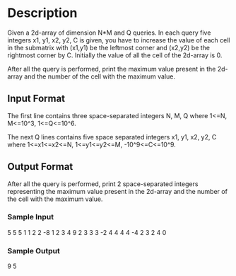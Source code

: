 # Description
Given a 2d-array of dimension N*M and Q queries. In each query five integers x1, y1, x2, y2, C is given, you have to increase the value of each cell in the submatrix with (x1,y1) be the leftmost corner and (x2,y2) be the rightmost corner by C. Initially the value of all the cell of the 2d-array is 0.

After all the query is performed, print the maximum value present in the 2d-array and the number of the cell with the maximum value.

## Input Format
The first line contains three space-separated integers N, M, Q where 1<=N, M<=10^3, 1<=Q<=10^6.

The next Q lines contains five space separated integers x1, y1, x2, y2, C where 1<=x1<=x2<=N, 1<=y1<=y2<=M, -10^9<=C<=10^9.

## Output Format
After all the query is performed, print 2 space-separated integers representing the maximum value present in the 2d-array and the number of the cell with the maximum value.

### Sample Input
5 5 5
1 1 2 2 -8
1 2 3 4 9
2 3 3 3 -2
4 4 4 4 -4
2 3 2 4 0


### Sample Output
9 5